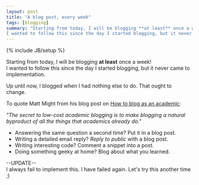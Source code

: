 ```yaml
---
layout: post
title: "A blog post, every week"
tags: [blogging]
summary: "Starting from today, I will be blogging **at least** once a week! 
I wanted to follow this since the day I started blogging, but it never came to implementation."
---
```

{% include JB/setup %}

Starting from today, I will be blogging **at least** once a week!  
I wanted to follow this since the day I started blogging, but it never came to implementation.

Up until now, I blogged when I had nothing else to do. That ought to change.  

To quote Matt Might from his blog post on
[How to blog as an academic](http://matt.might.net/articles/how-to-blog-as-an-academic/):  

_"The secret to low-cost academic blogging is to make blogging a natural byproduct of all the things that academics already do."_

* Answering the same question a second time? Put it in a blog post.
* Writing a detailed email reply? _Reply to public_ with a blog post.
* Writing interesting code? Comment a snippet into a post.
* Doing something geeky at home? Blog about what you learned.

--UPDATE--  
I always fail to implement this. I have failed again. Let's try this another time ;)

